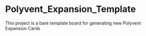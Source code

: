 # Polyvent_Expansion_Template
This project is a bare template board for generating new Polyvent Expansion Cards
